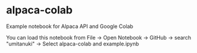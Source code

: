 # alpaca-colab
Example notebook for Alpaca API and Google Colab

You can load this notebook from File -> Open Notebook -> GitHub -> search "umitanuki" -> Select alpaca-colab and example.ipynb

